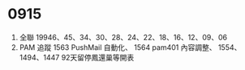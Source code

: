 # 0915

1. 全聯 19946、45、34、30、28、24、22、18、16、12、09、06
2. PAM 追蹤
   1563 PushMail 自動化、
   1564 pam401 內容調整、
   1554、1494、1447 92天留停鳳還巢等開表
